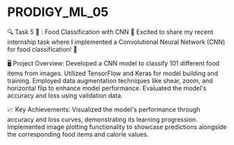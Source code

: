 # PRODIGY_ML_05
🔍 Task 5 🚀 : Food Classification with CNN 
🍔 Excited to share my recent internship task where I implemented a Convolutional Neural Network (CNN) for food classification! 🎉

🖥️ Project Overview:
Developed a CNN model to classify 101 different food items from images.
Utilized TensorFlow and Keras for model building and training.
Employed data augmentation techniques like shear, zoom, and horizontal flip to enhance model performance.
Evaluated the model's accuracy and loss using validation data.

📈 Key Achievements:
Visualized the model's performance through accuracy and loss curves, demonstrating its learning progression.
Implemented image plotting functionality to showcase predictions alongside the corresponding food items and calorie values.

